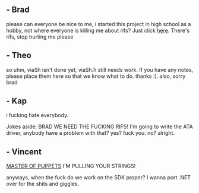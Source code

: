 ## - Brad

please can everyone be nice to me, i started this project in high school as a hobby, not where everyone is killing me about rifs? Just click [here](https://github.com/Via-Operating/RIFS). There's rifs, stop hurting me please


## - Theo

so uhm, viaSh isn't done yet, viaSh.h still needs work. If you have any notes, please place them here so that we know what to do. thanks :). also, sorry brad

## - Kap
i fucking hate everybody.

Jokes aside: BRAD WE NEED THE FUCKING RIFS! I'm going to write the ATA driver, anybody have a problem with that? yes? fuck you. no? alright.

## - Vincent
[MASTER OF PUPPETS](https://open.spotify.com/track/2MuWTIM3b0YEAskbeeFE1i?si=POP0gB4nSY-stbqPH6Yt4w) I'M PULLING YOUR STRINGS!

anyways, when the fuck do we work on the SDK proper? I wanna port .NET over for the shits and giggles.
